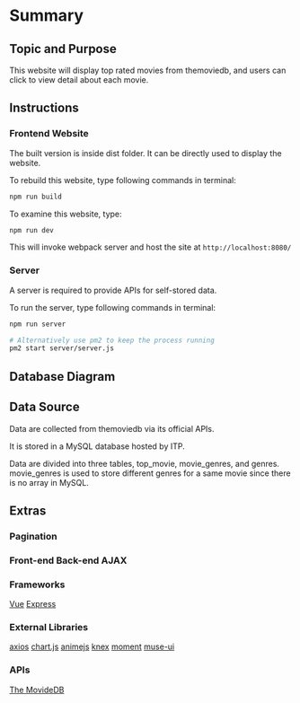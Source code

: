 # Summary
## Topic and Purpose
This website will display top rated movies from themoviedb, and users can click to view detail about each movie.

## Instructions
### Frontend Website
The built version is inside dist folder. It can be directly used to display the website.

To rebuild this website, type following commands in terminal:
``` bash
npm run build
```

To examine this website, type:
``` bash
npm run dev
```
This will invoke webpack server and host the site at `http://localhost:8080/`

### Server
A server is required to provide APIs for self-stored data.

To run the server, type following commands in terminal:
``` bash
npm run server

# Alternatively use pm2 to keep the process running
pm2 start server/server.js

```

## Database Diagram

## Data Source
Data are collected from themoviedb via its official APIs.

It is stored in a MySQL database hosted by ITP.

Data are divided into three tables, top_movie, movie_genres, and genres. movie_genres is used to store different genres for a same movie since there is no array in MySQL.

## Extras
### Pagination
### Front-end Back-end AJAX

### Frameworks
[Vue](https://vuejs.org/v2/guide/)
[Express](https://expressjs.com/en/guide/routing.html)
### External Libraries
[axios](https://github.com/axios/axios)
[chart.js](https://github.com/yusufshakeel/chartjs)
[animejs](https://github.com/juliangarnier/anime)
[knex](https://github.com/tgriesser/knex)
[moment](https://github.com/moment/moment)
[muse-ui](https://github.com/museui/muse-ui)
### APIs
[The MovideDB](https://developers.themoviedb.org/3/getting-started)